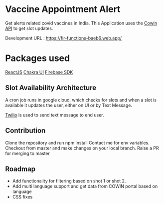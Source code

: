 
# Vaccine Appointment Alert

Get alerts related covid vaccines in India.
This Application uses the [Cowin API](https://apisetu.gov.in/public/api/cowin#/) to get slot updates.

Development URL : https://fir-functions-baeb6.web.app/


#  Packages used
[ReactJS](https://reactjs.org/docs/getting-started.html)
[Chakra UI](https://chakra-ui.com/docs/getting-started)
[Firebase SDK](https://www.npmjs.com/package/firebase-admin)

## Slot Availability Architecture
A cron job runs in google cloud, which checks for slots and when a slot is available it updates the user, either on UI or by Text Message.

[Twilio](https://www.twilio.com/console) is used to send text message to end user.

## Contribution
Clone the repository and run npm install
Contact me for env variables.
Checkout from master and make changes on your local branch.
Raise a PR for merging to master

## Roadmap

 - Add functionality for filtering based on shot 1 or shot 2.
 - Add multi language support and get data from COWIN portal based on language
 - CSS fixes
